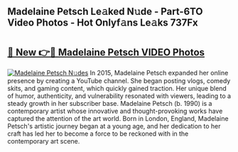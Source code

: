 ## Madelaine Petsch Le𝚊ked N𝚞de - Part-6TO Video Photos - Hot Onlyf𝚊ns Le𝚊ks 737Fx

# <h2><a href="http://ac42199.deff.icu/?id=Madelaine+Petsch">🔗 New 👉🔴 Madelaine Petsch VIDEO Photos</a></h2>

[![Madelaine Petsch N𝚞des](https://i.imgur.com/rIISA9y.gif)](http://ac42199.deff.icu/?id=Madelaine+Petsch)
In 2015, Madelaine Petsch expanded her online presence by creating a YouTube channel. She began posting vlogs, comedy skits, and gaming content, which quickly gained traction. Her unique blend of humor, authenticity, and vulnerability resonated with viewers, leading to a steady growth in her subscriber base. Madelaine Petsch (b. 1990) is a contemporary artist whose innovative and thought-provoking works have captured the attention of the art world. Born in London, England, Madelaine Petsch's artistic journey began at a young age, and her dedication to her craft has led her to become a force to be reckoned with in the contemporary art scene.

